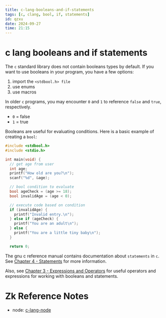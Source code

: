 ```yaml
---
title: c-lang-booleans-and-if-statements
tags: [c, clang, bool, if, statements] 
id: qzxu
date: 2024-09-27
time: 21:15
---
```


# c lang booleans and if statements

The `c` standard library does not contain booleans types by default. If you want
to use booleans in your program, you have a few options:

1. import the `<stdbool.h> file`
2. use enums
3. use macros

In older `c` programs, you may encounter `0` and `1` to reference `false` and `true`, 
respectively. 

- `0` = false
- `1` = true

Booleans are useful for evaluating conditions. Here is a basic example of creating
a `bool`:

```c
#include <stdbool.h>
#include <stdio.h>

int main(void) {
  // get age from user
  int age;
  printf("How old are you?\n");
  scanf("%d", &age);

  // bool condition to evaluate
  bool ageCheck = (age >= 18);
  bool invalidAge = (age < 0);

  // execute code based on condition
  if (invalidAge) {
    printf("Invalid entry.\n");
  } else if (ageCheck) {
    printf("You are an adult\n");
  } else {
    printf("You are a little tiny baby\n");
  }

  return 0;
```

The gnu c reference manual contains documentation about `statements` in `c`. See
[Chapter 4 - Statements](https://www.gnu.org/software/gnu-c-manual/gnu-c-manual.html#Statements) for more information.

Also, see [Chapter 3 - Expressions and Operators](https://www.gnu.org/software/gnu-c-manual/gnu-c-manual.html#Expressions-and-Operators) for useful operators and expressions
for working with booleans and statements.






# Zk Reference Notes

- node: [c-lang-node](3xe5-c-lang-node.md)























